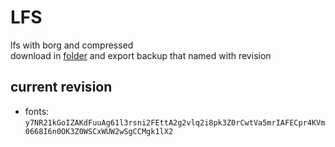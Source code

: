 # LFS

lfs with borg and compressed\
download in [folder](https://miniof.misile.xyz/browser/noa/lfs/) and export backup that named with revision

## current revision

- fonts: `y7NR21kGoIZAKdFuuAg61l3rsni2FEttA2g2vlq2i8pk3Z0rCwtVa5mrIAFECpr4KVm0668I6n0OK3Z0WSCxWUW2wSgCCMgk1lX2`

